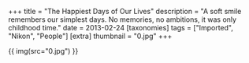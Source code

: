 +++
title = "The Happiest Days of Our Lives"
description = "A soft smile remembers our simplest days. No memories, no ambitions, it was only childhood time."
date = 2013-02-24
[taxonomies]
tags = ["Imported", "Nikon", "People"]
[extra]
thumbnail = "0.jpg"
+++

{{ img(src="0.jpg") }}
